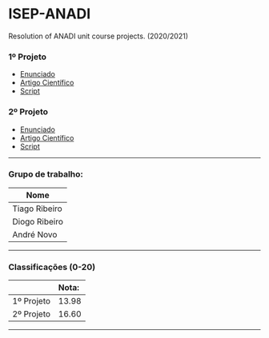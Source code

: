 # ISEP-ANADI
Resolution of ANADI unit course projects. (2020/2021)

### 1º Projeto
* [Enunciado](1st_project/Enunciado_TP1.pdf)
* [Artigo Científico](1st_project/artigo_cientifico.pdf)
* [Script](1st_project/Script.R)

### 2º Projeto
* [Enunciado](2nd_project/Enunciado_TP2.pdf)
* [Artigo Científico](2nd_project/artigo_cientifico.pdf)
* [Script](2nd_project/script.R)


---------------------------------


### Grupo de trabalho:
| Nome               |
| ------------------ |
| Tiago Ribeiro      |
| Diogo Ribeiro      |
| André Novo         |

---------------------------------

### Classificações (0-20)

|              | Nota:|
|:-----------  |:-----|
|1º Projeto    |13.98 |
|2º Projeto    |16.60 |

---------------------------------